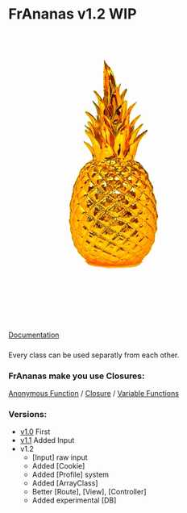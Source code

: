 # FrAnanas v1.2 WIP
![frananas](frananas.png)

[Documentation](https://doc0160.github.io/FrAnanas/)

### 
Every class can be used separatly from each other.

### FrAnanas make you use Closures:
[Anonymous Function](http://php.net/manual/en/functions.anonymous.php)
/
[Closure](http://php.net/manual/en/class.closure.php)
/
[Variable Functions](http://php.net/manual/en/functions.variable-functions.php)

### Versions:
* [v1.0](https://github.com/Doc0160/FrAnanas/tree/v1.0) First
* [v1.1](https://github.com/Doc0160/FrAnanas/tree/v1.1) Added Input
* v1.2
    * [Input] raw input
    * Added [Cookie]
    * Added [Profile] system
    * Added [ArrayClass]
    * Better [Route], [View], [Controller]
    * Added experimental [DB]

